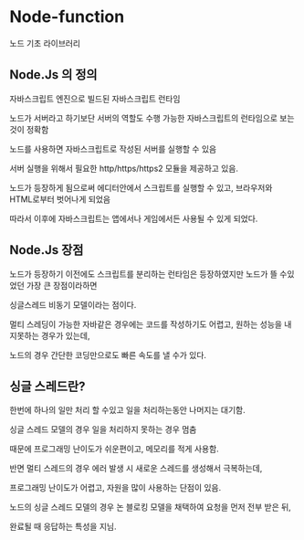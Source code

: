 # Node-function
노드 기초 라이브러리


## Node.Js 의 정의

자바스크립트 엔진으로 빌드된 자바스크립트 런타임<br>

노드가 서버라고 하기보단 서버의 역할도 수행 가능한 자바스크립트의 런타임으로 보는것이 정확함<br>

노드를 사용하면 자바스크립트로 작성된 서버를 실행할 수 있음<br>

서버 실행을 위해서 필요한 http/https/https2 모듈을 제공하고 있음.<br>

노드가 등장하게 됨으로써 에디터안에서 스크립트를 실행할 수 있고, 브라우저와 HTML로부터 벗어나게 되었음<br>

따라서 이후에 자바스크립트는 앱에서나 게임에서든 사용될 수 있게 되었다.<br>

## Node.Js 장점

노드가 등장하기 이전에도 스크립트를 분리하는 런타임은 등장하였지만 노드가 뜰 수있었던 가장 큰 장점이라하면<br>

싱글스레드 비동기 모델이라는 점이다.<br>

멀티 스레딩이 가능한 자바같은 경우에는 코드를 작성하기도 어렵고, 원하는 성능을 내지못하는 경우가 있는데,<br>

노드의 경우 간단한 코딩만으로도 빠른 속도를 낼 수가 있다.

## 싱글 스레드란?

한번에 하나의 일만 처리 할 수있고 일을 처리하는동안 나머지는 대기함.<br>

싱글 스레드 모델의 경우 일을 처리하지 못하는 경우 멈춤<br>

때문에 프로그래밍 난이도가 쉬운편이고, 메모리를 적게 사용함.<br>

반면 멀티 스레드의 경우 에러 발생 시 새로운 스레드를 생성해서 극복하는데,<br>

프로그래밍 난이도가 어렵고, 자원을 많이 사용하는 단점이 있음.<br>

노드의 싱글 스레드 모델의 경우 논 블로킹 모델을 채택하여 요청을 먼저 전부 받은 뒤,<br>

완료될 때 응답하는 특성을 지님.
